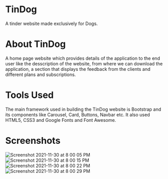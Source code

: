 # TinDog
  A tinder website made exclusively for Dogs.

# About TinDog
  A home page website which provides details of the application to the end user like the desscription of the website, from where we can download the application, a section that displays the feedback from the clients and different plans and subscriptions.

# Tools Used
  The main framework used in building the TinDog website is Bootstrap and its components like Carousel, Card, Buttons, Navbar etc. It also used HTML5, CSS3 and Google Fonts and Font Awesome.
  
# Screenshots
![Screenshot 2021-11-30 at 8 00 05 PM](https://user-images.githubusercontent.com/16482427/144066206-c7c90572-52c9-41e6-98bd-f80a71af13f2.png)
![Screenshot 2021-11-30 at 8 00 15 PM](https://user-images.githubusercontent.com/16482427/144066274-9d211f4a-23fa-4f55-88fc-a80e7c7268c3.png)
![Screenshot 2021-11-30 at 8 00 22 PM](https://user-images.githubusercontent.com/16482427/144066267-0ba9e7b0-b63d-4bd8-be8a-c1f0be7a88e3.png)
![Screenshot 2021-11-30 at 8 00 29 PM](https://user-images.githubusercontent.com/16482427/144066257-48cc25f8-841f-49eb-b79d-ca30d67e9267.png)
